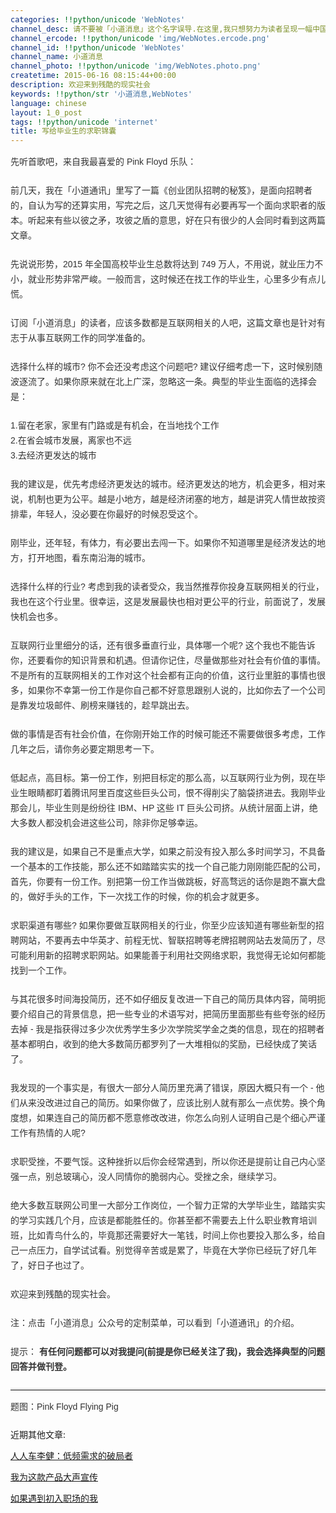 ```yaml
---
categories: !!python/unicode 'WebNotes'
channel_desc: 请不要被「小道消息」这个名字误导.在这里,我只想努力为读者呈现一幅中国互联网的清明上河图.
channel_ercode: !!python/unicode 'img/WebNotes.ercode.png'
channel_id: !!python/unicode 'WebNotes'
channel_name: 小道消息
channel_photo: !!python/unicode 'img/WebNotes.photo.png'
createtime: 2015-06-16 08:15:44+00:00
description: 欢迎来到残酷的现实社会
keywords: !!python/str '小道消息,WebNotes'
language: chinese
layout: 1_0_post
tags: !!python/unicode 'internet'
title: 写给毕业生的求职锦囊
---
```

<div class="rich_media_content" id="js_content">
<p style="font-family: Avenir, sans-serif; border: 0px; margin-top: 2px; margin-bottom: 22px; padding: 0px; outline: 0px; color: rgb(51, 51, 51); line-height: 24px; white-space: normal;">
         先听首歌吧，来自我最喜爱的 Pink Floyd 乐队：
        </p>
<p style="font-family: Avenir, sans-serif; border: 0px; margin-top: 2px; margin-bottom: 22px; padding: 0px; outline: 0px; color: rgb(51, 51, 51); line-height: 24px; white-space: normal;">
<qqmusic albumurl="/W/d/002iUjRD298SWd.jpg" audiourl="http://ws.stream.qqmusic.qq.com/1033322.m4a?fromtag=46" class="res_iframe qqmusic_iframe js_editor_qqmusic" commentid="657093610" mid="002K2Udu2fbWi2" music_name="Another Brick In the Wall" musicid="1033322" singer="Pink Floyd - A Foot In the Door-The Best of Pink Floyd (Remastered)" src="/cgi-bin/readtemplate?t=tmpl/qqmusic_tmpl&amp;singer=Pink%20Floyd%20-%20A%20Foot%20In%20the%20Door-The%20Best%20of%20Pink%20Floyd%20(Remastered)&amp;music_name=Another%20Brick%20In%20the%20Wall">
</qqmusic>
</p>
<p style="font-family: Avenir, sans-serif; border: 0px; margin-top: 2px; margin-bottom: 22px; padding: 0px; outline: 0px; color: rgb(51, 51, 51); line-height: 24px; white-space: normal;">
         前几天，我在「小道通讯」里写了一篇《创业团队招聘的秘笈》，是面向招聘者的，自认为写的还算实用，写完之后，这几天觉得有必要再写一个面向求职者的版本。听起来有些以彼之矛，攻彼之盾的意思，好在只有很少的人会同时看到这两篇文章。
        </p>
<p style="font-family: Avenir, sans-serif; border: 0px; margin-top: 2px; margin-bottom: 22px; padding: 0px; outline: 0px; color: rgb(51, 51, 51); line-height: 24px; white-space: normal;">
         先说说形势，2015 年全国高校毕业生总数将达到 749 万人，不用说，就业压力不小，就业形势非常严峻。一般而言，这时候还在找工作的毕业生，心里多少有点儿慌。
        </p>
<p style="font-family: Avenir, sans-serif; border: 0px; margin-top: 2px; margin-bottom: 22px; padding: 0px; outline: 0px; color: rgb(51, 51, 51); line-height: 24px; white-space: normal;">
         订阅「小道消息」的读者，应该多数都是互联网相关的人吧，这篇文章也是针对有志于从事互联网工作的同学准备的。
        </p>
<p style="font-family: Avenir, sans-serif; border: 0px; margin-top: 2px; margin-bottom: 22px; padding: 0px; outline: 0px; color: rgb(51, 51, 51); line-height: 24px; white-space: normal;">
         选择什么样的城市? 你不会还没考虑这个问题吧? 建议仔细考虑一下，这时候别随波逐流了。如果你原来就在北上广深，忽略这一条。典型的毕业生面临的选择会是：
        </p>
<p style="font-family: Avenir, sans-serif; border: 0px; margin-top: 2px; margin-bottom: 22px; padding: 0px; outline: 0px; color: rgb(51, 51, 51); line-height: 24px; white-space: normal;">
         1.留在老家，家里有门路或是有机会，在当地找个工作
         <br/>
         2.在省会城市发展，离家也不远
         <br/>
         3.去经济更发达的城市
        </p>
<p style="font-family: Avenir, sans-serif; border: 0px; margin-top: 2px; margin-bottom: 22px; padding: 0px; outline: 0px; color: rgb(51, 51, 51); line-height: 24px; white-space: normal;">
         我的建议是，优先考虑经济更发达的城市。经济更发达的地方，机会更多，相对来说，机制也更为公平。越是小地方，越是经济闭塞的地方，越是讲究人情世故按资排辈，年轻人，没必要在你最好的时候忍受这个。
        </p>
<p style="font-family: Avenir, sans-serif; border: 0px; margin-top: 2px; margin-bottom: 22px; padding: 0px; outline: 0px; color: rgb(51, 51, 51); line-height: 24px; white-space: normal;">
         刚毕业，还年轻，有体力，有必要出去闯一下。如果你不知道哪里是经济发达的地方，打开地图，看东南沿海的城市。
        </p>
<p style="font-family: Avenir, sans-serif; border: 0px; margin-top: 2px; margin-bottom: 22px; padding: 0px; outline: 0px; color: rgb(51, 51, 51); line-height: 24px; white-space: normal;">
         选择什么样的行业? 考虑到我的读者受众，我当然推荐你投身互联网相关的行业，我也在这个行业里。很幸运，这是发展最快也相对更公平的行业，前面说了，发展快机会也多。
        </p>
<p style="font-family: Avenir, sans-serif; border: 0px; margin-top: 2px; margin-bottom: 22px; padding: 0px; outline: 0px; color: rgb(51, 51, 51); line-height: 24px; white-space: normal;">
         互联网行业里细分的话，还有很多垂直行业，具体哪一个呢? 这个我也不能告诉你，还要看你的知识背景和机遇。但请你记住，尽量做那些对社会有价值的事情。不是所有的互联网相关的工作对这个社会都有正向的价值，这行业里脏的事情也很多，如果你不幸第一份工作是你自己都不好意思跟别人说的，比如你去了一个公司是靠发垃圾邮件、刷榜来赚钱的，趁早跳出去。
        </p>
<p style="font-family: Avenir, sans-serif; border: 0px; margin-top: 2px; margin-bottom: 22px; padding: 0px; outline: 0px; color: rgb(51, 51, 51); line-height: 24px; white-space: normal;">
         做的事情是否有社会价值，在你刚开始工作的时候可能还不需要做很多考虑，工作几年之后，请你务必要定期思考一下。
        </p>
<p style="font-family: Avenir, sans-serif; border: 0px; margin-top: 2px; margin-bottom: 22px; padding: 0px; outline: 0px; color: rgb(51, 51, 51); line-height: 24px; white-space: normal;">
         低起点，高目标。第一份工作，别把目标定的那么高，以互联网行业为例，现在毕业生眼睛都盯着腾讯阿里百度这些巨头公司，恨不得削尖了脑袋挤进去。我刚毕业那会儿，毕业生则是纷纷往 IBM、HP 这些 IT 巨头公司挤。从统计层面上讲，绝大多数人都没机会进这些公司，除非你足够幸运。
        </p>
<p style="font-family: Avenir, sans-serif; border: 0px; margin-top: 2px; margin-bottom: 22px; padding: 0px; outline: 0px; color: rgb(51, 51, 51); line-height: 24px; white-space: normal;">
         我的建议是，如果自己不是重点大学，如果之前没有投入那么多时间学习，不具备一个基本的工作技能，那么还不如踏踏实实的找一个自己能力刚刚能匹配的公司，首先，你要有一份工作。别把第一份工作当做跳板，好高骛远的话你是跑不赢大盘的，做好手头的工作，下一次找工作的时候，你的机会才就更多。
        </p>
<p style="font-family: Avenir, sans-serif; border: 0px; margin-top: 2px; margin-bottom: 22px; padding: 0px; outline: 0px; color: rgb(51, 51, 51); line-height: 24px; white-space: normal;">
         求职渠道有哪些? 如果你要做互联网相关的行业，你至少应该知道有哪些新型的招聘网站，不要再去中华英才、前程无忧、智联招聘等老牌招聘网站去发简历了，尽可能利用新的招聘求职网站。如果能善于利用社交网络求职，我觉得无论如何都能找到一个工作。
        </p>
<p style="font-family: Avenir, sans-serif; border: 0px; margin-top: 2px; margin-bottom: 22px; padding: 0px; outline: 0px; color: rgb(51, 51, 51); line-height: 24px; white-space: normal;">
         与其花很多时间海投简历，还不如仔细反复改进一下自己的简历具体内容，简明扼要介绍自己的背景信息，把一些专业的术语写对，把简历里面那些有些夸张的经历去掉 - 我是指获得过多少次优秀学生多少次学院奖学金之类的信息，现在的招聘者基本都明白，收到的绝大多数简历都罗列了一大堆相似的奖励，已经快成了笑话了。
        </p>
<p style="font-family: Avenir, sans-serif; border: 0px; margin-top: 2px; margin-bottom: 22px; padding: 0px; outline: 0px; color: rgb(51, 51, 51); line-height: 24px; white-space: normal;">
         我发现的一个事实是，有很大一部分人简历里充满了错误，原因大概只有一个 - 他们从来没改进过自己的简历。如果你做了，应该比别人就有那么一点优势。换个角度想，如果连自己的简历都不愿意修改改进，你怎么向别人证明自己是个细心严谨工作有热情的人呢?
        </p>
<p style="font-family: Avenir, sans-serif; border: 0px; margin-top: 2px; margin-bottom: 22px; padding: 0px; outline: 0px; color: rgb(51, 51, 51); line-height: 24px; white-space: normal;">
         求职受挫，不要气馁。这种挫折以后你会经常遇到，所以你还是提前让自己内心坚强一点，别总玻璃心，没人同情你的脆弱内心。受挫之余，继续学习。
        </p>
<p style="font-family: Avenir, sans-serif; border: 0px; margin-top: 2px; margin-bottom: 22px; padding: 0px; outline: 0px; color: rgb(51, 51, 51); line-height: 24px; white-space: normal;">
         绝大多数互联网公司里一大部分工作岗位，一个智力正常的大学毕业生，踏踏实实的学习实践几个月，应该是都能胜任的。你甚至都不需要去上什么职业教育培训班，比如青鸟什么的，毕竟那还需要好大一笔钱，时间上你也要投入那么多，给自己一点压力，自学试试看。别觉得辛苦或是累了，毕竟在大学你已经玩了好几年了，好日子也过了。
        </p>
<p style="font-family: Avenir, sans-serif; border: 0px; margin-top: 2px; margin-bottom: 22px; padding: 0px; outline: 0px; color: rgb(51, 51, 51); line-height: 24px; white-space: normal;">
         欢迎来到残酷的现实社会。
        </p>
<p style="font-family: Avenir, sans-serif; border: 0px; margin-top: 2px; margin-bottom: 22px; padding: 0px; outline: 0px; color: rgb(51, 51, 51); line-height: 24px; white-space: normal;">
         注：点击「小道消息」公众号的定制菜单，可以看到「小道通讯」的介绍。
        </p>
<p style="font-family: Avenir, sans-serif; border: 0px; margin-top: 2px; margin-bottom: 22px; padding: 0px; outline: 0px; color: rgb(51, 51, 51); line-height: 24px; white-space: normal;">
         提示：
         <strong>
          有任何问题都可以对我提问(前提是你已经关注了我)，我会选择典型的问题回答并做刊登。
         </strong>
</p>
<hr style="font-family: Avenir, sans-serif; border-right-width: 0px; border-bottom-width: 0px; border-left-width: 0px; border-top-style: solid; border-top-color: rgb(234, 234, 234); height: 1px; margin: 1em 0px; padding: 0px; color: rgb(51, 51, 51); line-height: 24px; white-space: normal;"/>
<p style="font-family: Avenir, sans-serif; border: 0px; margin-top: 2px; margin-bottom: 22px; padding: 0px; outline: 0px; color: rgb(51, 51, 51); line-height: 24px; white-space: normal;">
         题图：Pink Floyd Flying Pig
        </p>
<p>
         近期其他文章:
        </p>
<p>
<a data_ue_src="http://mp.weixin.qq.com/s?__biz=MjM5ODIyMTE0MA==&amp;mid=210442820&amp;idx=1&amp;sn=0ba78265c211f1ca29354185e7e49b04&amp;scene=21#wechat_redirect" href="http://mp.weixin.qq.com/s?__biz=MjM5ODIyMTE0MA==&amp;mid=210442820&amp;idx=1&amp;sn=0ba78265c211f1ca29354185e7e49b04&amp;scene=21#wechat_redirect" target="_blank">
          人人车李健：低频需求的破局者
         </a>
<br/>
</p>
<p>
<a data_ue_src="http://mp.weixin.qq.com/s?__biz=MjM5ODIyMTE0MA==&amp;mid=210407012&amp;idx=1&amp;sn=1fb4bf90cd5b3919b6464fea5169f4a7&amp;scene=21#wechat_redirect" href="http://mp.weixin.qq.com/s?__biz=MjM5ODIyMTE0MA==&amp;mid=210407012&amp;idx=1&amp;sn=1fb4bf90cd5b3919b6464fea5169f4a7&amp;scene=21#wechat_redirect" target="_blank">
          我为这款产品大声宣传
         </a>
<br/>
</p>
<p>
<a data_ue_src="http://mp.weixin.qq.com/s?__biz=MjM5ODIyMTE0MA==&amp;mid=210376296&amp;idx=1&amp;sn=d0da7dcb19c148c4f363d0ca39232268&amp;scene=21#wechat_redirect" href="http://mp.weixin.qq.com/s?__biz=MjM5ODIyMTE0MA==&amp;mid=210376296&amp;idx=1&amp;sn=d0da7dcb19c148c4f363d0ca39232268&amp;scene=21#wechat_redirect" target="_blank">
          如果遇到初入职场的我
         </a>
<br/>
</p>
</div>